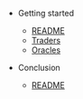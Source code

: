 - Getting started
    - [README](README.md)
    - [Traders](traders.md)
    - [Oracles](oracles.md)

- Conclusion
    - [README](README.md)